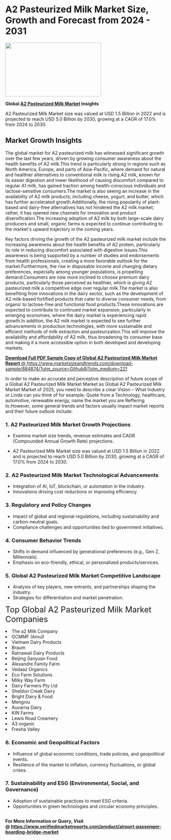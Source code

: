 <H1>A2 Pasteurized Milk Market Size, Growth and Forecast from 2024 - 2031</H1><img class="aligncenter size-medium wp-image-584254" src="https://thirdeyenews.in/wp-content/uploads/2024/09/Global-Market-Research-300x168.jpeg" alt="" width="300" height="168" /><p><strong>Global&nbsp;<a href="https://www.marketsizeandtrends.com/download-sample/884874/?utm_source=Github8j?utm_medium=221">A2 Pasteurized Milk Market</a> Insights</strong></p><p>A2 Pasteurized Milk Market size was valued at USD 1.5 Billion in 2022 and is projected to reach USD 5.0 Billion by 2030, growing at a CAGR of 17.0% from 2024 to 2030.</p><p><h2>Market Growth Insights</h2> <p>The global market for A2 pasteurized milk has witnessed significant growth over the last few years, driven by growing consumer awareness about the health benefits of A2 milk.This trend is particularly strong in regions such as North America, Europe, and parts of Asia-Pacific, where demand for natural and healthier alternatives to conventional milk is rising.A2 milk, known for its easier digestion and lower likelihood of causing discomfort compared to regular A1 milk, has gained traction among health-conscious individuals and lactose-sensitive consumers.The market is also seeing an increase in the availability of A2 milk products, including cheese, yogurt, and butter, which has further accelerated growth.Additionally, the rising popularity of plant-based and dairy-free alternatives has not hindered the A2 milk market; rather, it has opened new channels for innovation and product diversification.The increasing adoption of A2 milk by both large-scale dairy producers and small, organic farms is expected to continue contributing to the market's upward trajectory in the coming years.</p> <p><a href="download_sample_link"></a></p> <p>Key factors driving the growth of the A2 pasteurized milk market include the increasing awareness about the health benefits of A2 protein, particularly its role in reducing discomfort associated with digestive issues.This awareness is being supported by a number of studies and endorsements from health professionals, creating a more favorable outlook for the market.Furthermore, the rise in disposable income and changing dietary preferences, especially among younger populations, is propelling demand.Consumers are now more inclined to choose premium dairy products, particularly those perceived as healthier, which is giving A2 pasteurized milk a competitive edge over regular milk.The market is also benefiting from innovations in the dairy sector, such as the development of A2 milk-based fortified products that cater to diverse consumer needs, from organic to lactose-free and functional food products.These innovations are expected to contribute to continued market expansion, particularly in emerging economies, where the dairy market is experiencing rapid growth.In addition, the A2 milk market is expected to see further advancements in production technologies, with more sustainable and efficient methods of milk extraction and pasteurization.This will improve the availability and affordability of A2 milk, thus broadening its consumer base and making it a more accessible option in both developed and developing markets.</p> <p><a href="get_more_link"></p><p><span class=""><strong>Download Full PDF Sample Copy of Global A2 Pasteurized Milk Market Report</strong> @ <a href="https://www.marketsizeandtrends.com/download-sample/884874/?utm_source=Github8j?utm_medium=221" target="_blank">https://www.marketsizeandtrends.com/download-sample/884874/?utm_source=Github8j?utm_medium=221</a></span></p><p>In order to make an accurate and perceptive description of future scope of a Global&nbsp;A2 Pasteurized Milk Market Market as Global&nbsp;A2 Pasteurized Milk Market Market of 2025, you need to describe a clear Vision &ndash; What Industry or Linda can you think of for example: Quote from a Technology, healthcare, automotive, renewable energy, name the market you are Reffering to.However, some general trends and factors usually impact market reports and their future outlook include:</p><h3>1.&nbsp;<strong>A2 Pasteurized Milk Market Growth Projections</strong></h3><ul><li>Examine market size trends, revenue estimates and CAGR (Compounded Annual Growth Rate) projections.</li><li><p>A2 Pasteurized Milk Market size was valued at USD 1.5 Billion in 2022 and is projected to reach USD 5.0 Billion by 2030, growing at a CAGR of 17.0% from 2024 to 2030.</p></li></ul><h3>2.&nbsp;<strong>A2 Pasteurized Milk Market Technological Advancements</strong></h3><ul><li>Integration of AI, IoT, blockchain, or automation in the industry.</li><li>Innovations driving cost reductions or improving efficiency.</li></ul><h3>3.&nbsp;<strong>Regulatory and Policy Changes</strong></h3><ul><li>Impact of global and regional regulations, including sustainability and carbon-neutral goals.</li><li>Compliance challenges and opportunities tied to government initiatives.</li></ul><h3>4.&nbsp;<strong>Consumer Behavior Trends</strong></h3><ul><li>Shifts in demand influenced by generational preferences (e.g., Gen Z, Millennials).</li><li>Emphasis on eco-friendly, ethical, or personalized products/services.</li></ul><h3>5.&nbsp;<strong>Global A2 Pasteurized Milk Market Competitive Landscape</strong></h3><ul><li>Analysis of key players, new entrants, and partnerships shaping the industry.</li><li>Strategies for differentiation and market penetration.</li></ul><p data-pm-slice="1 1 []"><span style="color: inherit; font-family: inherit; font-size: 25px;">Top Global A2 Pasteurized Milk Market Companies</span></p><div class="" data-test-id=""><p><li>The a2 Milk Company</li><li> GCMMF (Amul)</li><li> Vietnam Dairy Products</li><li> Braum</li><li> Ratnawali Dairy Products</li><li> Beijing Sanyuan Food</li><li> Alexandre Family Farm</li><li> Vedaaz Organics</li><li> Eco Farm Solutions</li><li> Milky Way Farm</li><li> Dairy Farmers Pty Ltd</li><li> Sheldon Creek Dairy</li><li> Bright Dairy & Food</li><li> Mengniu</li><li> Auvarna Dairy</li><li> KIN Farms</li><li> Lewis Road Creamery</li><li> A3 organic</li><li> Fresha Valley</li></p></div><h3>6.&nbsp;<strong>Economic and Geopolitical Factors</strong></h3><ul><li>Influence of global economic conditions, trade policies, and geopolitical events.</li><li>Resilience of the market to inflation, currency fluctuations, or global crises.</li></ul><h3>7.&nbsp;<strong>Sustainability and ESG (Environmental, Social, and Governance)</strong></h3><ul><li>Adoption of sustainable practices to meet ESG criteria.</li><li>Opportunities in green technologies and circular economy principles.</li></ul><h2><strong style="font-size: 14px;">For More Information or Query, Visit @&nbsp;</strong><a style="background-color: #ffffff; font-size: 14px;" href="https://www.marketsizeandtrends.com/report/a2-pasteurized-milk-market/" target="_blank">https://www.verifiedmarketreports.com/product/airport-passenger-boarding-bridge-market</a></h2>